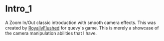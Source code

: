 # Intro_1
A Zoom In/Out classic introduction with smooth camera effects. This was created by [RoyallyFlushed](https://www.roblox.com/users/29942409/profile) for quevy's game. This is merely a showcase of the camera manipulation abilities that I have.
